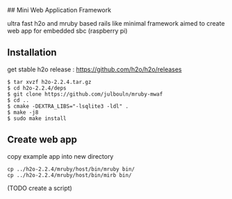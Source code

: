 ## Mini Web Application Framework

ultra fast h2o and mruby based rails like minimal framework
aimed to create web app for embedded sbc (raspberry pi)

## Installation
get stable h2o release : https://github.com/h2o/h2o/releases

```
$ tar xvzf h2o-2.2.4.tar.gz
$ cd h2o-2.2.4/deps
$ git clone https://github.com/julbouln/mruby-mwaf
$ cd ..
$ cmake -DEXTRA_LIBS="-lsqlite3 -ldl" .
$ make -j8
$ sudo make install
```
## Create web app
copy example app into new directory
```
cp ../h2o-2.2.4/mruby/host/bin/mruby bin/
cp ../h2o-2.2.4/mruby/host/bin/mirb bin/
```
(TODO create a script)